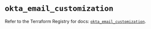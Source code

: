 # `okta_email_customization`

Refer to the Terraform Registry for docs: [`okta_email_customization`](https://registry.terraform.io/providers/okta/okta/4.8.1/docs/resources/email_customization).
